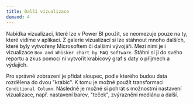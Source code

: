 ```yaml
---
title: Další vizualizace
demand: 4
---
```


Nabídka vizualizací, které lze v Power BI použít, se neomezuje pouze na ty, které vidíme v aplikaci. Z galerie vizualizací si lze stáhnout mnoho dalších, které byly vytvořeny Microsoftem či dalšími vývojáři. Mezi nimi je i vizualizace `Box and Whisker chart by MAQ Software`. Stáhni si ji do svého reportu a zkus pomocí ní vytvořit krabicový graf s daty o příjmech a výdajích.

Pro správné zobrazení je přidat sloupec, podle kterého budou data rozdělena do dvou "krabic". K tomu je možné použít transformaci `Conditional Column`. Následně je možné si pohrát s možnostmi nastavení vizualizace, např. nastavení barev, "teček", zvýraznění mediánu a další. 

